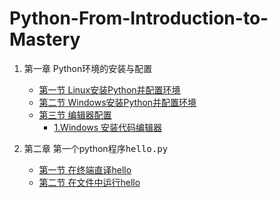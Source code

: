 # Python-From-Introduction-to-Mastery
1. 第一章 Python环境的安装与配置
    - [第一节 Linux安装Python并配置环境](https://github.com/jychenger/Python-From-Introduction-to-Mastery/blob/main/day1/Day1.md)
    - [第二节 Windows安装Python并配置环境](https://github.com/jychenger/Python-From-Introduction-to-Mastery/blob/main/day1/Day2.md)
    - [第三节 编辑器配置](https://github.com/jychenger/Python-From-Introduction-to-Mastery/blob/main/day1/Day3.md)
        - [1.Windows 安装代码编辑器](https://github.com/jychenger/Python-From-Introduction-to-Mastery/blob/main/day1/Day3.md)
        
2. 第二章 第一个python程序<kbd>hello.py</kbd>
    - [第一节 在终端直译hello](https://github.com/jychenger/Python-From-Introduction-to-Mastery/blob/main/Day2/Day1.md)
    - [第二节 在文件中运行hello](https://github.com/jychenger/Python-From-Introduction-to-Mastery/blob/main/Day2/Day2.md)
